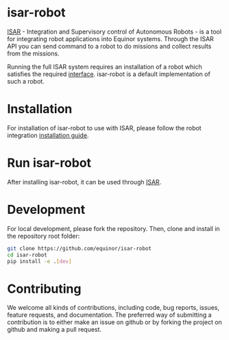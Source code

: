 # isar-robot

[ISAR](https://github.com/equinor/isar) - Integration and Supervisory control of Autonomous Robots - is a tool for integrating robot applications into Equinor systems. Through the ISAR API you can send command to a robot to do missions and collect results from the missions.

Running the full ISAR system requires an installation of a robot which satisfies the required [interface](https://github.com/equinor/isar/blob/main/src/robot_interface/robot_interface.py). isar-robot is a default implementation of such a robot.

# Installation

For installation of isar-robot to use with ISAR, please follow the robot integration [installation guide](https://github.com/equinor/isar#robot-integration).

# Run isar-robot

After installing isar-robot, it can be used through [ISAR](https://github.com/equinor/isar).

# Development

For local development, please fork the repository. Then, clone and install in the repository root folder:

```bash
git clone https://github.com/equinor/isar-robot
cd isar-robot
pip install -e .[dev]
```

# Contributing

We welcome all kinds of contributions, including code, bug reports, issues, feature requests, and documentation. The preferred way of submitting a contribution is to either make an issue on github or by forking the project on github and making a pull request.
